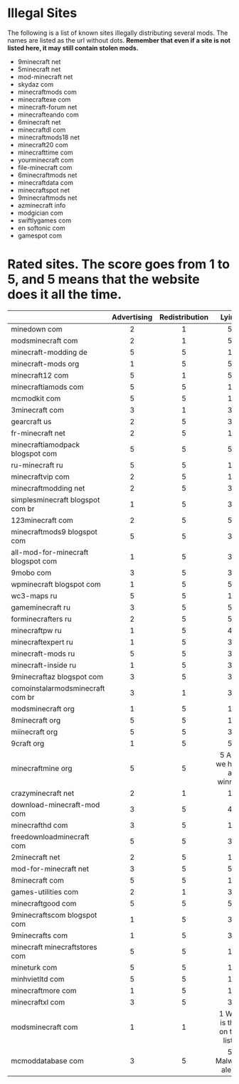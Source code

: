 Illegal Sites
=============

The following is a list of known sites illegally distributing several mods. The names are listed as the url without dots. **Remember that even if a site is not listed here, it may still contain stolen mods.**

- 9minecraft net
- 5minecraft net
- mod-minecraft net
- skydaz com
- minecraftmods com
- minecraftexe com
- minecraft-forum net
- minecrafteando com
- 6minecraft net
- minecraftdl com
- minecraftmods18 net
- minecraft20 com
- minecrafttime com
- yourminecraft com
- file-minecraft com
- 6minecraftmods net
- minecraftdata com
- minecraftspot net
- 9minecraftmods net
- azminecraft info
- modgician com
- swiftlygames com
- en softonic com
- gamespot com

Rated sites. The score goes from 1 to 5, and 5 means that the website does it all the time.
===========================================================================================
|                                    | Advertising | Redistribution | Lying |
| ---------------------------------- |:-----------:|:--------------:|:-----:|
| minedown com                       |      2      |        1       |   5   |
| modsminecraft com                  |      2      |        1       |   5   |
| minecraft-modding de               |      5      |        5       |   1   |
| minecraft-mods org                 |      1      |        5       |   5   |
| minecraft12 com                    |      5      |        1       |   5   |
| minecraftiamods com                |      5      |        5       |   1   |
| mcmodkit com                       |      5      |        5       |   1   |
| 3minecraft com                     |      3      |        1       |   3   |
| gearcraft us                       |      2      |        5       |   3   |
| fr-minecraft net                   |      2      |        5       |   1   |
| minecraftiamodpack blogspot com    |      5      |        5       |   5   |
| ru-minecraft ru                    |      5      |        5       |   1   |
| minecraftvip com                   |      2      |        5       |   1   |
| minecraftmodding net               |      2      |        5       |   3   |
| simplesminecraft blogspot com br   |      1      |        5       |   3   |
| 123minecraft com                   |      2      |        5       |   5   |
| minecraftmods9 blogspot com        |      5      |        5       |   3   |
| all-mod-for-minecraft blogspot com |      1      |        5       |   3   |
| 9mobo com                          |      3      |        5       |   3   |
| wpminecraft blogspot com           |      1      |        5       |   5   |
| wc3-maps ru                        |      5      |        5       |   1   |
| gameminecraft ru                   |      3      |        5       |   5   |
| forminecrafters ru                 |      2      |        5       |   5   |
| minecraftpw ru                     |      1      |        5       |   4   |
| minecraftexpert ru                 |      1      |        5       |   3   |
| minecraft-mods ru                  |      5      |        5       |   3   |
| minecraft-inside ru                |      1      |        5       |   3   |
| 9minecraftaz blogspot com          |      3      |        5       |   3   |
| comoinstalarmodsminecraft com br   |      3      |        1       |   3   |
| modsminecraft org                  |      1      |        5       |   1   |
| 8minecraft org                     |      5      |        5       |   1   |
| miinecraft org                     |      5      |        5       |   3   |
| 9craft org                         |      1      |        5       |   5   |
| minecraftmine org                  |      5      |        5       |   5 And we have a winner!  |
| crazyminecraft net                 |      2      |        1       |   1   |
| download-minecraft-mod com         |      3      |        5       |   4   |
| minecrafthd com                    |      3      |        5       |   1   |
| freedownloadminecraft com          |      5      |        5       |   3   |
| 2minecraft net                     |      2      |        5       |   1   |
| mod-for-minecraft net              |      3      |        5       |   5   |
| 8minecraft com                     |      5      |        5       |   1   |
| games-utilities com                |      2      |        1       |   3   |
| minecraftgood com                  |      5      |        5       |   5   |
| 9minecraftscom blogspot com        |      1      |        5       |   3   |
| 9minecrafts com                    |      1      |        5       |   3   |
| minecraft minecraftstores com      |      5      |        5       |   1   |
| mineturk com                       |      5      |        5       |   1   |
| minhvietltd com                    |      5      |        5       |   1   |
| minecraftmore com                  |      1      |        5       |   1   |
| minecraftxl com                    |      3      |        5       |   3   |
| modsminecraft com                  |      1      |        1       |   1 Why is this on the list?  |
| mcmoddatabase com                  |      3      |        5       |   5 Malware alert!  |
